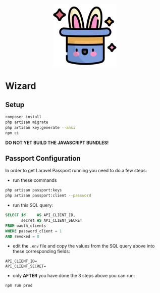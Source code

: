 <div align="center">
    <img width="200" height="200" src="resources/images/logo.svg">
</div>

# Wizard

## Setup

```bash
composer install
php artisan migrate
php artisan key:generate --ansi
npm ci
```

**DO NOT YET BUILD THE JAVASCRIPT BUNDLES!**

## Passport Configuration

In order to get Laravel Passport running you need to do a few steps:

- run these commands
```bash
php artisan passport:keys
php artisan passport:client --password
```

- run this SQL query:
```sql
SELECT id     AS API_CLIENT_ID,
       secret AS API_CLIENT_SECRET
FROM oauth_clients
WHERE password_client = 1
AND revoked = 0
```

- edit the `.env` file and copy the values from the SQL query above into these corresponding fields:
```dotenv
API_CLIENT_ID=
API_CLIENT_SECRET=
```

- only **AFTER** you have done the 3 steps above you can run:
```bash
npm run prod
```
